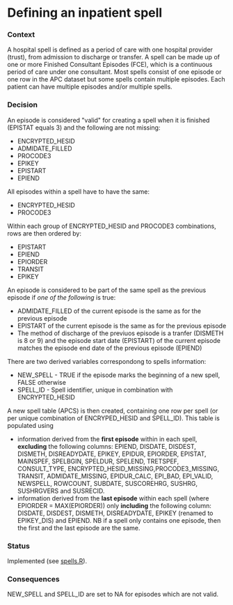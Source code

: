 # Defining an inpatient spell

### Context

A hospital spell is defined as a period of care with one hospital provider (trust), 
from admission to discharge or transfer. A spell can be made up of one or more 
Finished Consultant Episodes (FCE), which is a continuous period of care under one
consultant. Most spells consist of one episode or one row in the APC dataset 
but some spells contain multiple episodes. Each patient can have multiple 
episodes and/or multiple spells.

### Decision

An episode is considered "valid" for creating a spell when it is finished (EPISTAT 
equals 3) and the following are not missing:
* ENCRYPTED_HESID
* ADMIDATE_FILLED
* PROCODE3
* EPIKEY
* EPISTART
* EPIEND

All episodes within a spell have to have the same:
* ENCRYPTED_HESID
* PROCODE3

Within each group of ENCRYPTED_HESID and PROCODE3 combinations, rows are then 
ordered by:
* EPISTART
* EPIEND
* EPIORDER
* TRANSIT
* EPIKEY

An episode is considered to be part of the same spell as the previous episode
if *one of the following* is true:
* ADMIDATE_FILLED of the current episode is the same as for the previous episode
* EPISTART of the current episode is the same as for the previous episode
* The method of discharge of the previuos episode is a tranfer (DISMETH is 8 or 9) 
and the episode start date (EPISTART) of the current episode matches the episode 
end date of the previous episode (EPIEND)

There are two derived variables correspondong to spells information:
* NEW_SPELL - TRUE if the episode marks the beginning of a new spell, FALSE otherwise
* SPELL_ID - Spell identifier, unique in combination with ENCRYPTED_HESID

A new spell table (APCS) is then created, containing one row per spell (or per unique combination of ENCRYPED_HESID and SPELL_ID). This table is populated using 
* information derived from the **first episode** within in each
spell, **excluding** the following columns: EPIEND, DISDATE, DISDEST, DISMETH, DISREADYDATE, EPIKEY, EPIDUR, EPIORDER, EPISTAT, MAINSPEF, SPELBGIN, SPELDUR, SPELEND, TRETSPEF, CONSULT_TYPE, ENCRYPTED_HESID_MISSING,PROCODE3_MISSING, TRANSIT, ADMIDATE_MISSING, EPIDUR_CALC,
EPI_BAD, EPI_VALID, NEWSPELL, ROWCOUNT, SUBDATE, SUSCOREHRG, SUSHRG, SUSHRGVERS and SUSRECID.
* information derived from the **last episode** within each spell (where EPIORDER = MAX(EPIORDER)) only **including** the following column: DISDATE, DISDEST, DISMETH, DISREADYDATE, EPIKEY (renamed to EPIKEY_DIS) and EPIEND. NB if a spell only contains one episode, then the first and the last episode are the same. 

### Status

Implemented (see [spells.R](src/spells.R)).

### Consequences

NEW_SPELL and SPELL_ID are set to NA for episodes which are not valid.
